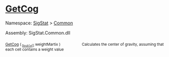 # [GetCog](./ArrayExtension-100663390.md)

Namespace: [SigStat]() > [Common](./../README.md)

Assembly: SigStat.Common.dll

<sub>[GetCog](./ArrayExtension-100663390.md) ( <sub>[`Double`](https://docs.microsoft.com/en-us/dotnet/api/System.Double)[]</sub> weightMartix )</sub>&nbsp; &nbsp; &nbsp; &nbsp; &nbsp; &nbsp; &nbsp; &nbsp; &nbsp;<sub>Calculates the center of gravity, assuming that each cell contains  a weight value</sub>
